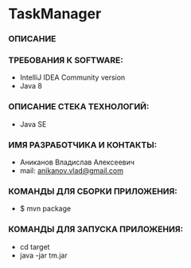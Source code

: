 # TaskManager
### ОПИСАНИЕ

### ТРЕБОВАНИЯ К SOFTWARE:
* IntelliJ IDEA Community version 
* Java 8
### ОПИСАНИЕ СТЕКА ТЕХНОЛОГИЙ:
* Java SE 
### ИМЯ РАЗРАБОТЧИКА И КОНТАКТЫ:
* Аниканов Владислав Алексеевич
* mail: anikanov.vlad@gmail.com
### КОМАНДЫ ДЛЯ СБОРКИ ПРИЛОЖЕНИЯ:
* $ mvn package
### КОМАНДЫ ДЛЯ ЗАПУСКА ПРИЛОЖЕНИЯ:
* cd target
* java -jar tm.jar
